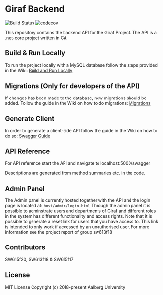 # Giraf Backend

![Build Status](https://github.com/aau-giraf/web-api/workflows/.NET%20Core/badge.svg)
[![codecov](https://codecov.io/gh/aau-giraf/web-api/branch/develop/graph/badge.svg)](https://codecov.io/gh/aau-giraf/web-api)


This repository contains the backend API for the Giraf Project. The API is a .net-core project written in C#.

## Build & Run Locally

To run the project locally with a MySQL database follow the steps provided in the Wiki: 
[Build and Run Locally](https://aau-giraf.github.io/wiki/development/rest_api_development/BuildAndRunLocally/)

## Migrations (Only for developers of the API)
If changes has been made to the database, new migrations should be added. Follow the guide in the Wiki on how to do migrations: 
[Migrations](https://aau-giraf.github.io/wiki/development/rest_api_development/Database/)

## Generate Client
In order to generate a client-side API follow the guide in the Wiki on how to do so: 
[Swagger Guide](https://aau-giraf.github.io/wiki/development/rest_api_development/Swagger/)

## API Reference

For API reference start the API and navigate to localhost:5000/swagger

Descriptions are generated from method summaries etc. in the code.

## Admin Panel
The Admin panel is currently hosted together with the API and the login page is located at: `host/admin/login.html`
Through the admin panel it is possible to adminstrate users and departments of Giraf and different roles in the system has different functionality and access rights.
Note that it is possible to generate a reset link for users that you have access to. This link is intended to only work if accessed by an unauthorised user.
For more information see the project report of group sw613f18

## Contributors

SW615f20, SW613f18 & SW615f17

## License
MIT License
Copyright (c) 2018-present Aalborg University
